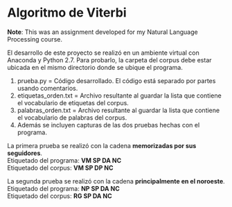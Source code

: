 # Algoritmo de Viterbi

**Note**: This was an assignment developed for my Natural Language Processing course.

El desarrollo de este proyecto se realizó en un ambiente virtual con Anaconda y Python 2.7.
Para probarlo, la carpeta del corpus debe estar ubicada en el mismo directorio donde se ubique el programa.

1) prueba.py = Código desarrollado. El código está separado por partes usando comentarios.
2) etiquetas_orden.txt = Archivo resultante al guardar la lista que contiene el vocabulario de etiquetas del corpus.
3) palabras_orden.txt = Archivo resultante al guardar la lista que contiene el vocabulario de palabras del corpus.
4) Además se incluyen capturas de las dos pruebas hechas con el programa.

La primera prueba se realizó con la cadena **memorizadas por sus seguidores**.   
Etiquetado del programa: **VM SP DA NC**   
Etiquetado del corpus: **VM SP DP NC**

La segunda prueba se realizó con la cadena **principalmente en el noroeste**.   
Etiquetado del programa: **NP SP DA NC**   
Etiquetado del corpus: **RG SP DA NC**
